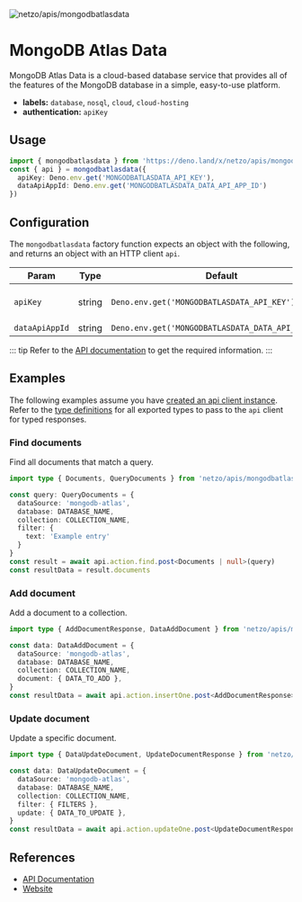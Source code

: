<img src="https://raw.githubusercontent.com/netzo/netzo/main/assets/apis/mongodbatlasdata.svg" alt="netzo/apis/mongodbatlasdata" class="mb-5 w-75px">

# MongoDB Atlas Data

MongoDB Atlas Data is a cloud-based database service that provides all of the features of the MongoDB database in a simple, easy-to-use platform.

- **labels:** `database`, `nosql`, `cloud`, `cloud-hosting`
- **authentication:** `apiKey`

## Usage

```ts
import { mongodbatlasdata } from 'https://deno.land/x/netzo/apis/mongodbatlasdata/mod.ts'
const { api } = mongodbatlasdata({
  apiKey: Deno.env.get('MONGODBATLASDATA_API_KEY'),
  dataApiAppId: Deno.env.get('MONGODBATLASDATA_DATA_API_APP_ID')
})
```

## Configuration

The `mongodbatlasdata` factory function expects an object with the following, and returns an object with an HTTP client `api`.

| Param          | Type   | Default                                            | Description                           |
|----------------|--------|----------------------------------------------------|---------------------------------------|
| `apiKey`       | string | `Deno.env.get('MONGODBATLASDATA_API_KEY') `        | the api key to use for authentication |
| `dataApiAppId` | string | `Deno.env.get('MONGODBATLASDATA_DATA_API_APP_ID')` | the app id                            |

::: tip Refer to the [API documentation](https://www.mongodb.com/docs/atlas/app-services/) to get the required information.
:::

## Examples

The following examples assume you have [created an api client instance](#usage). Refer to the [type definitions](https://deno.land/x/netzo/apis/mongodbatlasdata/types.ts) for all exported types to pass to the `api` client for typed responses.

### Find documents

Find all documents that match a query.

```ts
import type { Documents, QueryDocuments } from 'netzo/apis/mongodbatlasdata/types.ts'

const query: QueryDocuments = {
  dataSource: 'mongodb-atlas',
  database: DATABASE_NAME,
  collection: COLLECTION_NAME,
  filter: {
    text: 'Example entry'
  }
}
const result = await api.action.find.post<Documents | null>(query)
const resultData = result.documents
```


### Add document

Add a document to a collection.

```ts
import type { AddDocumentResponse, DataAddDocument } from 'netzo/apis/mongodbatlasdata/types.ts'

const data: DataAddDocument = {
  dataSource: 'mongodb-atlas',
  database: DATABASE_NAME,
  collection: COLLECTION_NAME,
  document: { DATA_TO_ADD },
}
const resultData = await api.action.insertOne.post<AddDocumentResponse>(data)
```

### Update document

Update a specific document.

```ts
import type { DataUpdateDocument, UpdateDocumentResponse } from 'netzo/apis/mongodbatlasdata/types.ts'

const data: DataUpdateDocument = {
  dataSource: 'mongodb-atlas',
  database: DATABASE_NAME,
  collection: COLLECTION_NAME,
  filter: { FILTERS },
  update: { DATA_TO_UPDATE },
}
const resultData = await api.action.updateOne.post<UpdateDocumentResponse>(data)
```

## References

- [API Documentation](https://www.mongodb.com/docs/atlas/app-services/)
- [Website](https://www.mongodb.com/atlas/database)
